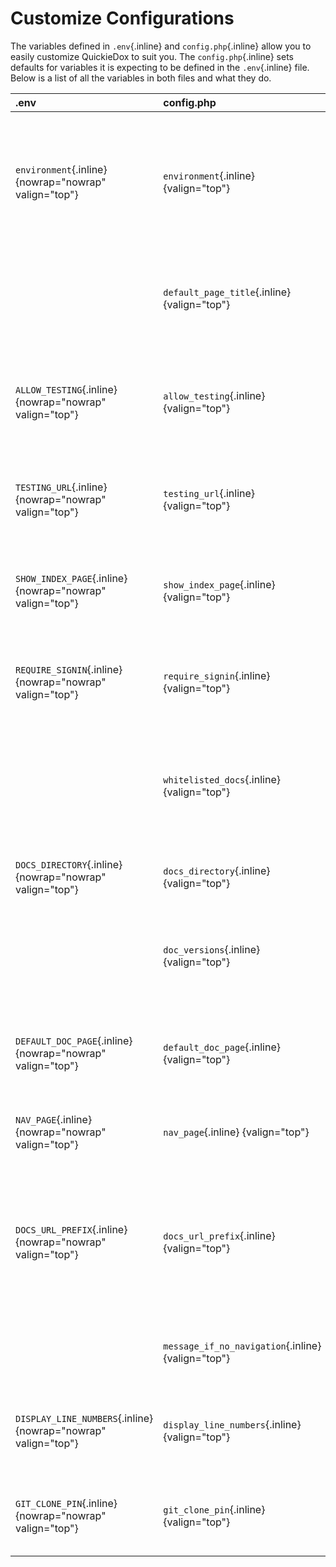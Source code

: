 # Customize Configurations

The variables defined in `.env`{.inline} and `config.php`{.inline} allow you to easily customize QuickieDox to suit you. The `config.php`{.inline} sets defaults for variables it is expecting to be defined in the `.env`{.inline} file. Below is a list of all the variables in both files and what they do.

| .env | config.php | Description |
| :--- | :--- | :--- |
| `environment`{.inline} {nowrap="nowrap" valign="top"} | `environment`{.inline} {valign="top"} | **Default:** *development* <br><br> The environment the project is running in. This variable is unused in QuickieDox itself at the moment but we dropped the variable in there in case you want to perform environment-specific tasks. |
|  | `default_page_title`{.inline} {valign="top"} | **Default:** *API Documentation* <br><br> The default text displayed in the title bar. Specific documentation page titles are appended to this. |
| `ALLOW_TESTING`{.inline} {nowrap="nowrap" valign="top"} | `allow_testing`{.inline} {valign="top"} | **Default:** *false* <br><br> Applies to API related docs. Should users be able to test your endpoints. If true, a button is displayed bottom right of the docs page to launch an endpoint tester. |
| `TESTING_URL`{.inline} {nowrap="nowrap" valign="top"} | `testing_url`{.inline} {valign="top"} | **Default:** *blank* <br><br> If `allow_testing`{.inline} is true, what URL will be the default for such endpoint tests. |
| `SHOW_INDEX_PAGE`{.inline} {nowrap="nowrap" valign="top"} | `show_index_page`{.inline} {valign="top"} | **Default:** *true* <br><br> Defines if home page should be displayed. If false, the user is taken right to your default documentation page (`default_doc_page`{.inline}). |
| `REQUIRE_SIGNIN`{.inline} {nowrap="nowrap" valign="top"} | `require_signin`{.inline} {valign="top"} | **Default:** *false* <br><br> Defines if doc pages can only be accessed by logged in users. M[ore on that here]({version}/customize-auth). |
| | `whitelisted_docs`{.inline} {valign="top"} | **Default:** *[]* <br><br> If `require_signin`{.inline} is true but you want some specific pages to always be. accessible. Example: [ 'installation', 'upgrade-guide' ]. You can either include or exclude the (.md) file extension. |
| `DOCS_DIRECTORY`{.inline} {nowrap="nowrap" valign="top"} | `docs_directory`{.inline} {valign="top"} | **Default:** *markdown* <br><br> Directory to load and read .md files from. |
|| `doc_versions`{.inline} {valign="top"} | **Default:** *[]* <br><br> Verious documentation versions to track. Only values defined here will be accessible in the dropdown of versions on the docs page. [See more]({version}/convention-versions). |
| `DEFAULT_DOC_PAGE`{.inline} {nowrap="nowrap" valign="top"} | `default_doc_page`{.inline} {valign="top"} | **Default:** *overview.md* <br><br> The default documentation .md file. This is always the page displayed when a user clicks on the logo to go back 'home' |
| `NAV_PAGE`{.inline} {nowrap="nowrap" valign="top"} | `nav_page`{.inline} {valign="top"} | **Default:** *navigation.md* <br><br> The file where all your [navigation items]({version}/convention-nav) are defined. |
| `DOCS_URL_PREFIX`{.inline} {nowrap="nowrap" valign="top"} | `docs_url_prefix`{.inline} {valign="top"} | **Default:** *docs* <br><br> This prefixes urls to the documentation in the browser. http://ur-docs-url.com/docs_url_prefix. Default is docs. If you change it to say documentation your URL will look like http://my-docs-url.com/documentation |
| | `message_if_no_navigation`{.inline} {valign="top"} | **Default:** *no navigation.md file found* <br><br> Message to display if no navigation.md file is found |
| `DISPLAY_LINE_NUMBERS`{.inline} {nowrap="nowrap" valign="top"} | `display_line_numbers`{.inline} {valign="top"} | **Default:** *false* <br><br> Determines if line numbers should be displayed for all code blocks. [Line numbers can be defined on a case by case basis]({version}/markdown-code). |
| `GIT_CLONE_PIN`{.inline} {nowrap="nowrap" valign="top"} | `git_clone_pin`{.inline} {valign="top"} | **Default:** *blank* <br><br> PIN required when pulling in the markdown (.md) files in the browser as explained in [point 3 here]({version}/architecture) |